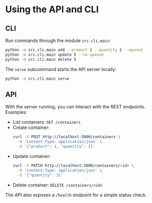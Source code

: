 # Using the API and CLI

## CLI

Run commands through the module `src.cli.main`:

```bash
python -m src.cli.main add --product 1 --quantity 2 --opened
python -m src.cli.main update 5 --no-opened
python -m src.cli.main delete 5
```

The `serve` subcommand starts the API server locally:

```bash
python -m src.cli.main serve
```

## API

With the server running, you can interact with the REST endpoints. Examples:

- List containers: `GET /containers`
- Create container:
  ```bash
  curl -X POST http://localhost:3000/containers \
    -H 'Content-Type: application/json' \
    -d '{"product": 1, "quantity": 1}'
  ```
- Update container:
  ```bash
  curl -X PATCH http://localhost:3000/containers/<id> \
    -H 'Content-Type: application/json' \
    -d '{"quantity": 3}'
  ```
- Delete container: `DELETE /containers/<id>`

The API also exposes a `/health` endpoint for a simple status check.
